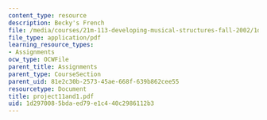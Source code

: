 ```yaml
---
content_type: resource
description: Becky's French
file: /media/courses/21m-113-developing-musical-structures-fall-2002/1d2970085bdaed79e1c440c2986112b3_project11and1.pdf
file_type: application/pdf
learning_resource_types:
- Assignments
ocw_type: OCWFile
parent_title: Assignments
parent_type: CourseSection
parent_uid: 81e2c30b-2573-45ae-668f-639b862cee55
resourcetype: Document
title: project11and1.pdf
uid: 1d297008-5bda-ed79-e1c4-40c2986112b3
---
```

